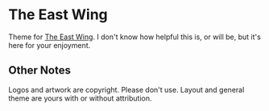 # The East Wing

Theme for [The East Wing](http://theeastwing.net). I don't know how helpful this is, or will be, but it's here for your enjoyment.

## Other Notes
Logos and artwork are copyright. Please don't use. Layout and general theme are yours with or without attribution.